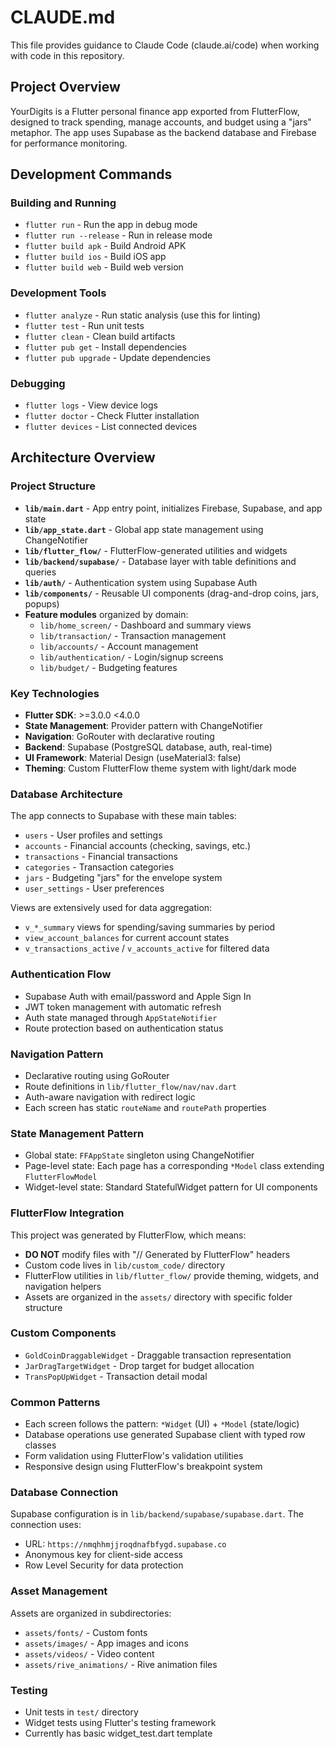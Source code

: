 # CLAUDE.md

This file provides guidance to Claude Code (claude.ai/code) when working with code in this repository.

## Project Overview

YourDigits is a Flutter personal finance app exported from FlutterFlow, designed to track spending, manage accounts, and budget using a "jars" metaphor. The app uses Supabase as the backend database and Firebase for performance monitoring.

## Development Commands

### Building and Running
- `flutter run` - Run the app in debug mode
- `flutter run --release` - Run in release mode
- `flutter build apk` - Build Android APK
- `flutter build ios` - Build iOS app
- `flutter build web` - Build web version

### Development Tools  
- `flutter analyze` - Run static analysis (use this for linting)
- `flutter test` - Run unit tests
- `flutter clean` - Clean build artifacts
- `flutter pub get` - Install dependencies
- `flutter pub upgrade` - Update dependencies

### Debugging
- `flutter logs` - View device logs
- `flutter doctor` - Check Flutter installation
- `flutter devices` - List connected devices

## Architecture Overview

### Project Structure
- **`lib/main.dart`** - App entry point, initializes Firebase, Supabase, and app state
- **`lib/app_state.dart`** - Global app state management using ChangeNotifier
- **`lib/flutter_flow/`** - FlutterFlow-generated utilities and widgets
- **`lib/backend/supabase/`** - Database layer with table definitions and queries
- **`lib/auth/`** - Authentication system using Supabase Auth
- **`lib/components/`** - Reusable UI components (drag-and-drop coins, jars, popups)
- **Feature modules** organized by domain:
  - `lib/home_screen/` - Dashboard and summary views
  - `lib/transaction/` - Transaction management
  - `lib/accounts/` - Account management
  - `lib/authentication/` - Login/signup screens
  - `lib/budget/` - Budgeting features

### Key Technologies
- **Flutter SDK**: >=3.0.0 <4.0.0
- **State Management**: Provider pattern with ChangeNotifier
- **Navigation**: GoRouter with declarative routing
- **Backend**: Supabase (PostgreSQL database, auth, real-time)
- **UI Framework**: Material Design (useMaterial3: false)
- **Theming**: Custom FlutterFlow theme system with light/dark mode

### Database Architecture
The app connects to Supabase with these main tables:
- `users` - User profiles and settings
- `accounts` - Financial accounts (checking, savings, etc.)
- `transactions` - Financial transactions
- `categories` - Transaction categories
- `jars` - Budgeting "jars" for the envelope system
- `user_settings` - User preferences

Views are extensively used for data aggregation:
- `v_*_summary` views for spending/saving summaries by period
- `view_account_balances` for current account states
- `v_transactions_active` / `v_accounts_active` for filtered data

### Authentication Flow
- Supabase Auth with email/password and Apple Sign In
- JWT token management with automatic refresh
- Auth state managed through `AppStateNotifier`
- Route protection based on authentication status

### Navigation Pattern
- Declarative routing using GoRouter
- Route definitions in `lib/flutter_flow/nav/nav.dart`
- Auth-aware navigation with redirect logic
- Each screen has static `routeName` and `routePath` properties

### State Management Pattern
- Global state: `FFAppState` singleton using ChangeNotifier
- Page-level state: Each page has a corresponding `*Model` class extending `FlutterFlowModel`
- Widget-level state: Standard StatefulWidget pattern for UI components

### FlutterFlow Integration
This project was generated by FlutterFlow, which means:
- **DO NOT** modify files with "// Generated by FlutterFlow" headers
- Custom code lives in `lib/custom_code/` directory
- FlutterFlow utilities in `lib/flutter_flow/` provide theming, widgets, and navigation helpers
- Assets are organized in the `assets/` directory with specific folder structure

### Custom Components
- `GoldCoinDraggableWidget` - Draggable transaction representation
- `JarDragTargetWidget` - Drop target for budget allocation
- `TransPopUpWidget` - Transaction detail modal

### Common Patterns
- Each screen follows the pattern: `*Widget` (UI) + `*Model` (state/logic)
- Database operations use generated Supabase client with typed row classes
- Form validation using FlutterFlow's validation utilities
- Responsive design using FlutterFlow's breakpoint system

### Database Connection
Supabase configuration is in `lib/backend/supabase/supabase.dart`. The connection uses:
- URL: `https://nmqhhmjjroqdnafbfygd.supabase.co`
- Anonymous key for client-side access
- Row Level Security for data protection

### Asset Management
Assets are organized in subdirectories:
- `assets/fonts/` - Custom fonts
- `assets/images/` - App images and icons  
- `assets/videos/` - Video content
- `assets/rive_animations/` - Rive animation files

### Testing
- Unit tests in `test/` directory
- Widget tests using Flutter's testing framework
- Currently has basic widget_test.dart template